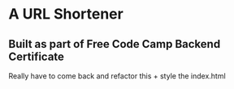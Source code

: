 A URL Shortener
===============

## Built as part of Free Code Camp Backend Certificate

Really have to come back and refactor this + style the index.html